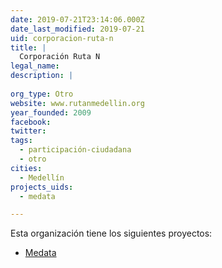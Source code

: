 ```yaml
---
date: 2019-07-21T23:14:06.000Z
date_last_modified: 2019-07-21
uid: corporacion-ruta-n
title: |
  Corporación Ruta N
legal_name: 
description: |
  
org_type: Otro
website: www.rutanmedellin.org
year_founded: 2009
facebook: 
twitter: 
tags:
  - participación-ciudadana
  - otro
cities: 
  - Medellín
projects_uids:
  - medata

---
```


Esta organización tiene los siguientes proyectos:

- [Medata](/proyectos/medata)
